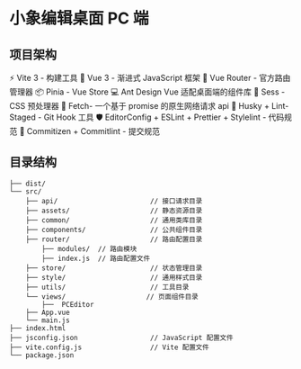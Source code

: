 # 小象编辑桌面 PC 端

## 项目架构

⚡️ Vite 3 - 构建工具
🖖 Vue 3 - 渐进式 JavaScript 框架
🚦 Vue Router - 官方路由管理器
📦 Pinia - Vue Store
💻 Ant Design Vue 适配桌面端的组件库
🎨 Sess - CSS 预处理器
🔗 Fetch- 一个基于 promise 的原生网络请求 api
🧰 Husky + Lint-Staged - Git Hook 工具
🛡️ EditorConfig + ESLint + Prettier + Stylelint - 代码规范
🔨 Commitizen + Commitlint - 提交规范

## 目录结构

```
├── dist/
└── src/
    ├── api/                       // 接口请求目录
    ├── assets/                    // 静态资源目录
    ├── common/                    // 通用类库目录
    ├── components/                // 公共组件目录
    ├── router/                    // 路由配置目录
        ├── modules/  // 路由模块
        ├── index.js  // 路由配置文件
    ├── store/                     // 状态管理目录
    ├── style/                     // 通用样式目录
    ├── utils/                     // 工具目录
    └── views/                    // 页面组件目录
        ├──  PCEditor
    ├── App.vue
    └── main.js
├── index.html
├── jsconfig.json                  // JavaScript 配置文件
├── vite.config.js                 // Vite 配置文件
└── package.json
```
